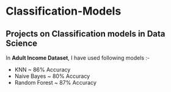 # Classification-Models
## Projects on Classification models in Data Science

In **Adult Income Dataset**, I have used following models :-
- KNN ~ 86% Accuracy
- Naive Bayes ~ 80% Accuracy
- Random Forest ~ 87% Accuracy
